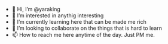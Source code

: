 - 👋 Hi, I’m @yaraking
- 👀 I’m interested in anythig interesting
- 🌱 I’m currently learning here that can be made me rich
- 💞️ I’m looking to collaborate on the things that is hard to learn
- 📫 How to reach me here anytime of the day. Just PM me.

<!---
yaraking/yaraking is a ✨ special ✨ repository because its `README.md` (this file) appears on your GitHub profile.
You can click the Preview link to take a look at your changes.
--->
